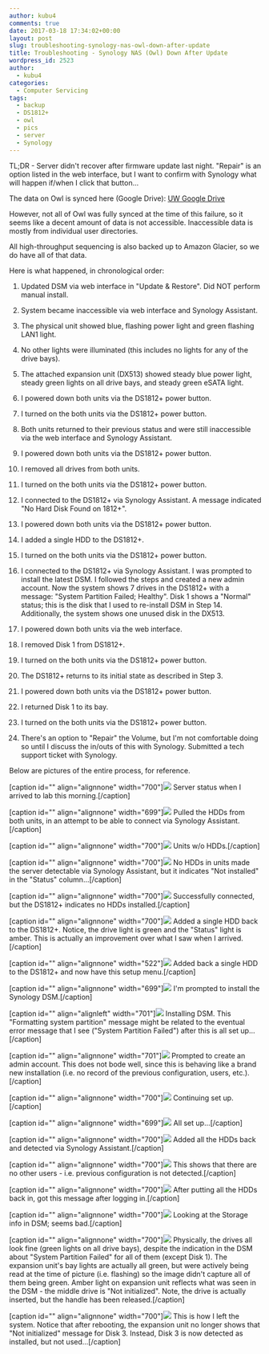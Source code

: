 ```yaml
---
author: kubu4
comments: true
date: 2017-03-18 17:34:02+00:00
layout: post
slug: troubleshooting-synology-nas-owl-down-after-update
title: Troubleshooting - Synology NAS (Owl) Down After Update
wordpress_id: 2523
author:
  - kubu4
categories:
  - Computer Servicing
tags:
  - backup
  - DS1812+
  - owl
  - pics
  - server
  - Synology
---
```


TL;DR - Server didn't recover after firmware update last night. "Repair" is an option listed in the web interface, but I want to confirm with Synology what will happen if/when I click that button...

The data on Owl is synced here (Google Drive): [UW Google Drive](httpss://drive.google.com/drive/folders/0BzKkDWZ6tIK4eXV4VFB3VHN2ZUk)

However, not all of Owl was fully synced at the time of this failure, so it seems like a decent amount of data is not accessible. Inaccessible data is mostly from individual user directories.

All high-throughput sequencing is also backed up to Amazon Glacier, so we do have all of that data.



Here is what happened, in chronological order:






    
  1. Updated DSM via web interface in "Update & Restore". Did NOT perform manual install.

    
  2. System became inaccessible via web interface and Synology Assistant.

    
  3. The physical unit showed blue, flashing power light and green flashing LAN1 light.

    
  4. No other lights were illuminated (this includes no lights for any of the drive bays).

    
  5. The attached expansion unit (DX513) showed steady blue power light, steady green lights on all drive bays, and steady green eSATA light.

    
  6. I powered down both units via the DS1812+ power button.

    
  7. I turned on the both units via the DS1812+ power button.

    
  8. Both units returned to their previous status and were still inaccessible via the web interface and Synology Assistant.

    
  9. I powered down both units via the DS1812+ power button.

    
  10. I removed all drives from both units.

    
  11. I turned on the both units via the DS1812+ power button.

    
  12. I connected to the DS1812+ via Synology Assistant. A message indicated "No Hard Disk Found on 1812+".

    
  13. I powered down both units via the DS1812+ power button.

    
  14. I added a single HDD to the DS1812+.

    
  15. I turned on the both units via the DS1812+ power button.

    
  16. I connected to the DS1812+ via Synology Assistant. I was prompted to install the latest DSM. I followed the steps and created a new admin account. Now the system shows 7 drives in the DS1812+ with a message: "System Partition Failed; Healthy". Disk 1 shows a "Normal" status; this is the disk that I used to re-install DSM in Step 14. Additionally, the system shows one unused disk in the DX513.

    
  17. I powered down both units via the web interface.

    
  18. I removed Disk 1 from DS1812+.

    
  19. I turned on the both units via the DS1812+ power button.

    
  20. The DS1812+ returns to its initial state as described in Step 3.

    
  21. I powered down both units via the DS1812+ power button.

    
  22. I returned Disk 1 to its bay.

    
  23. I turned on the both units via the DS1812+ power button.

    
  24. There's an option to "Repair" the Volume, but I'm not comfortable doing so until I discuss the in/outs of this with Synology. Submitted a tech support ticket with Synology.



Below are pictures of the entire process, for reference.



[caption id="" align="alignnone" width="700"][![](https://eagle.fish.washington.edu/Arabidopsis/IMG_20170318_082611.jpg)](http://eagle.fish.washington.edu/Arabidopsis/IMG_20170318_082611.jpg) Server status when I arrived to lab this morning.[/caption]



[caption id="" align="alignnone" width="699"][![](https://eagle.fish.washington.edu/Arabidopsis/IMG_20170318_073022.jpg)](http://eagle.fish.washington.edu/Arabidopsis/IMG_20170318_073022.jpg) Pulled the HDDs from both units, in an attempt to be able to connect via Synology Assistant.[/caption]



[caption id="" align="alignnone" width="700"]![](https://eagle.fish.washington.edu/Arabidopsis/IMG_20170318_073006.jpg) Units w/o HDDs.[/caption]



[caption id="" align="alignnone" width="700"][![](https://eagle.fish.washington.edu/Arabidopsis/Synology_Assistant_and_synology_flashing_power_light_-_Google_Search.png)](http://eagle.fish.washington.edu/Arabidopsis/Synology_Assistant_and_synology_flashing_power_light_-_Google_Search.png) No HDDs in units made the server detectable via Synology Assistant, but it indicates "Not installed" in the "Status" column...[/caption]



[caption id="" align="alignnone" width="700"][![](https://eagle.fish.washington.edu/Arabidopsis/Synology_Web_Assistant_no_disk.png)](http://eagle.fish.washington.edu/Arabidopsis/Synology_Web_Assistant_no_disk.png) Successfully connected, but the DS1812+ indicates no HDDs installed.[/caption]





[caption id="" align="alignnone" width="700"][![](https://eagle.fish.washington.edu/Arabidopsis/IMG_20170318_073622.jpg)](http://eagle.fish.washington.edu/Arabidopsis/IMG_20170318_073622.jpg) Added a single HDD back to the DS1812+. Notice, the drive light is green and the "Status" light is amber. This is actually an improvement over what I saw when I arrived.[/caption]



[caption id="" align="alignnone" width="522"][![](https://eagle.fish.washington.edu/Arabidopsis/Synology_Web_Assistant_welcome.png)](http://eagle.fish.washington.edu/Arabidopsis/Synology_Web_Assistant_welcome.png) Added back a single HDD to the DS1812+ and now have this setup menu.[/caption]



[caption id="" align="alignnone" width="699"][![](https://eagle.fish.washington.edu/Arabidopsis/Synology_Web_Assistant_install.png)](http://eagle.fish.washington.edu/Arabidopsis/Synology_Web_Assistant_install.png) I'm prompted to install the Synology DSM.[/caption]



[caption id="" align="alignleft" width="701"][![](https://eagle.fish.washington.edu/Arabidopsis/Synology_Web_Assistant_dsm_install.png)](http://eagle.fish.washington.edu/Arabidopsis/Synology_Web_Assistant_dsm_install.png) Installing DSM. This "Formatting system partition" message might be related to the eventual error message that I see ("System Partition Failed") after this is all set up...[/caption]

















[caption id="" align="alignnone" width="701"][![](https://eagle.fish.washington.edu/Arabidopsis/DiskStation%c2%a0-%c2%a0Synology%c2%a0DiskStation_new_admin.png)](http://eagle.fish.washington.edu/Arabidopsis/DiskStation%c2%a0-%c2%a0Synology%c2%a0DiskStation_new_admin.png) Prompted to create an admin account. This does not bode well, since this is behaving like a brand new installation (i.e. no record of the previous configuration, users, etc.).[/caption]



[caption id="" align="alignnone" width="700"][![](https://eagle.fish.washington.edu/Arabidopsis/Owl%c2%a0-%c2%a0Synology%c2%a0DiskStation_setup.png)](http://eagle.fish.washington.edu/Arabidopsis/Owl%c2%a0-%c2%a0Synology%c2%a0DiskStation_setup.png) Continuing set up.[/caption]



[caption id="" align="alignnone" width="699"][![](https://eagle.fish.washington.edu/Arabidopsis/Owl%c2%a0-%c2%a0Synology%c2%a0DiskStation_new_admin_set.png)](http://eagle.fish.washington.edu/Arabidopsis/Owl%c2%a0-%c2%a0Synology%c2%a0DiskStation_new_admin_set.png) All set up...[/caption]





[caption id="" align="alignnone" width="700"][![](https://eagle.fish.washington.edu/Arabidopsis/Synology_Assistant_and_installed_synology_DSM_working.png)](http://eagle.fish.washington.edu/Arabidopsis/Synology_Assistant_and_installed_synology_DSM_working.png) Added all the HDDs back and detected via Synology Assistant.[/caption]



[caption id="" align="alignnone" width="700"][![](https://eagle.fish.washington.edu/Arabidopsis/Owl%c2%a0-%c2%a0Synology%c2%a0DiskStation_users_gone.png)](http://eagle.fish.washington.edu/Arabidopsis/Owl%c2%a0-%c2%a0Synology%c2%a0DiskStation_users_gone.png) This shows that there are no other users - i.e. previous configuration is not detected.[/caption]



[caption id="" align="alignnone" width="700"][![](https://eagle.fish.washington.edu/Arabidopsis/Owl%c2%a0-%c2%a0Synology%c2%a0DiskStation_crash_disk.png)](http://eagle.fish.washington.edu/Arabidopsis/Owl%c2%a0-%c2%a0Synology%c2%a0DiskStation_crash_disk.png) After putting all the HDDs back in, got this message after logging in.[/caption]



[caption id="" align="alignnone" width="700"][![](https://eagle.fish.washington.edu/Arabidopsis/Owl%c2%a0-%c2%a0Synology%c2%a0DiskStation_failed_partition.png)](http://eagle.fish.washington.edu/Arabidopsis/Owl%c2%a0-%c2%a0Synology%c2%a0DiskStation_failed_partition.png) Looking at the Storage info in DSM; seems bad.[/caption]





[caption id="" align="alignnone" width="700"][![](https://eagle.fish.washington.edu/Arabidopsis/IMG_20170318_085956.jpg)](http://eagle.fish.washington.edu/Arabidopsis/IMG_20170318_085956.jpg) Physically, the drives all look fine (green lights on all drive bays), despite the indication in the DSM about "System Partition Failed" for all of them (except Disk 1). The expansion unit's bay lights are actually all green, but were actively being read at the time of picture (i.e. flashing) so the image didn't capture all of them being green. Amber light on expansion unit reflects what was seen in the DSM - the middle drive is "Not initialized". Note, the drive is actually inserted, but the handle has been released.[/caption]



[caption id="" align="alignnone" width="700"][![](https://eagle.fish.washington.edu/Arabidopsis/Owl%c2%a0-%c2%a0Synology%c2%a0DiskStation_storage_manager.png)](http://eagle.fish.washington.edu/Arabidopsis/Owl%c2%a0-%c2%a0Synology%c2%a0DiskStation_storage_manager.png) This is how I left the system. Notice that after rebooting, the expansion unit no longer shows that "Not initialized" message for Disk 3. Instead, Disk 3 is now detected as installed, but not used...[/caption]


